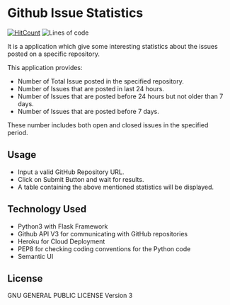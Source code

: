 # Github Issue Statistics

[![HitCount](http://hits.dwyl.io/ParthS007/Github-Issue-Stat.svg)](http://hits.dwyl.io/ParthS007/Github-Issue-Stat)
![Lines of code](https://tokei.rs/b1/github/ParthS007/Github-Issue-Stat)


It is a application which give some interesting statistics about the issues posted on a specific repository.

This application provides:

- Number of Total Issue posted in the specified repository.
- Number of Issues that are posted in last 24 hours.
- Number of Issues that are posted before 24 hours but not older than 7 days.
- Number of Issues that are posted before 7 days.

These number includes both open and closed issues in the specified period.

## Usage

- Input a valid GitHub Repository URL.
- Click on Submit Button and wait for results.
- A table containing the above mentioned statistics will be displayed.

## Technology Used

- Python3 with Flask Framework
- Github API V3 for communicating with GitHub repositories
- Heroku for Cloud Deployment
- PEP8 for checking coding conventions for the Python code
- Semantic UI

## License

GNU GENERAL PUBLIC LICENSE  Version 3
